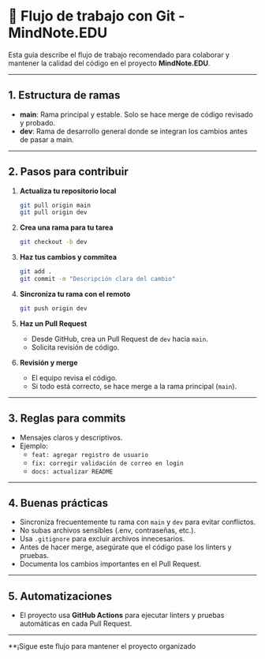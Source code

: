 # 🚦 Flujo de trabajo con Git - MindNote.EDU

Esta guía describe el flujo de trabajo recomendado para colaborar y mantener la calidad del código en el proyecto **MindNote.EDU**.

---

## 1. Estructura de ramas

- **main**: Rama principal y estable. Solo se hace merge de código revisado y probado.
- **dev**: Rama de desarrollo general donde se integran los cambios antes de pasar a main.

---

## 2. Pasos para contribuir

1. **Actualiza tu repositorio local**
   ```bash
   git pull origin main
   git pull origin dev
   ```

2. **Crea una rama para tu tarea**
   ```bash
   git checkout -b dev
   ```

3. **Haz tus cambios y commitea**
   ```bash
   git add .
   git commit -m "Descripción clara del cambio"
   ```

4. **Sincroniza tu rama con el remoto**
   ```bash
   git push origin dev
   ```

5. **Haz un Pull Request**
   - Desde GitHub, crea un Pull Request de `dev` hacia `main`.
   - Solicita revisión de código.

6. **Revisión y merge**
   - El equipo revisa el código.
   - Si todo está correcto, se hace merge a la rama principal (`main`).

---

## 3. Reglas para commits

- Mensajes claros y descriptivos.
- Ejemplo:  
  - `feat: agregar registro de usuario`
  - `fix: corregir validación de correo en login`
  - `docs: actualizar README`

---

## 4. Buenas prácticas

- Sincroniza frecuentemente tu rama con `main` y `dev` para evitar conflictos.
- No subas archivos sensibles (.env, contraseñas, etc.).
- Usa `.gitignore` para excluir archivos innecesarios.
- Antes de hacer merge, asegúrate que el código pase los linters y pruebas.
- Documenta los cambios importantes en el Pull Request.

---

## 5. Automatizaciones

- El proyecto usa **GitHub Actions** para ejecutar linters y pruebas automáticas en cada Pull Request.

---

**¡Sigue este flujo para mantener el proyecto organizado